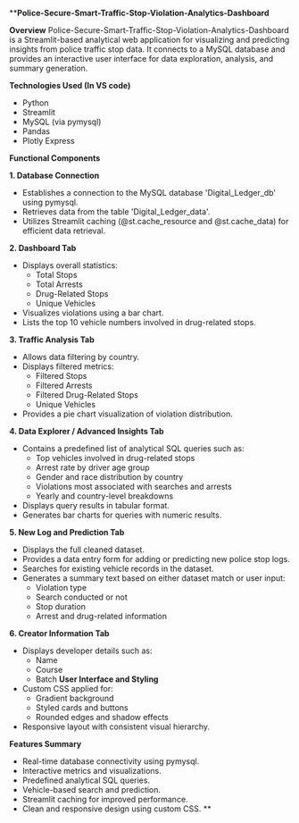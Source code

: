 ****Police-Secure-Smart-Traffic-Stop-Violation-Analytics-Dashboard**

**Overview**
Police-Secure-Smart-Traffic-Stop-Violation-Analytics-Dashboard is a Streamlit-based analytical web application for visualizing and predicting insights from police traffic stop data. It connects to a MySQL database and provides an interactive user interface for data exploration, analysis, and summary generation.

**Technologies Used (In VS code)**
- Python
- Streamlit
- MySQL (via pymysql)
- Pandas
- Plotly Express

**Functional Components**

**1. Database Connection**
- Establishes a connection to the MySQL database 'Digital_Ledger_db' using pymysql.
- Retrieves data from the table 'Digital_Ledger_data'.
- Utilizes Streamlit caching (@st.cache_resource and @st.cache_data) for efficient data retrieval.

**2. Dashboard Tab**
- Displays overall statistics:
  - Total Stops
  - Total Arrests
  - Drug-Related Stops
  - Unique Vehicles
- Visualizes violations using a bar chart.
- Lists the top 10 vehicle numbers involved in drug-related stops.

**3. Traffic Analysis Tab**
- Allows data filtering by country.
- Displays filtered metrics:
  - Filtered Stops
  - Filtered Arrests
  - Filtered Drug-Related Stops
  - Unique Vehicles
- Provides a pie chart visualization of violation distribution.

**4. Data Explorer / Advanced Insights Tab**
- Contains a predefined list of analytical SQL queries such as:
  - Top vehicles involved in drug-related stops
  - Arrest rate by driver age group
  - Gender and race distribution by country
  - Violations most associated with searches and arrests
  - Yearly and country-level breakdowns
- Displays query results in tabular format.
- Generates bar charts for queries with numeric results.

**5. New Log and Prediction Tab**
- Displays the full cleaned dataset.
- Provides a data entry form for adding or predicting new police stop logs.
- Searches for existing vehicle records in the dataset.
- Generates a summary text based on either dataset match or user input:
  - Violation type
  - Search conducted or not
  - Stop duration
  - Arrest and drug-related information

**6. Creator Information Tab**
- Displays developer details such as:
  - Name
  - Course
  - Batch
**User Interface and Styling**
- Custom CSS applied for:
  - Gradient background
  - Styled cards and buttons
  - Rounded edges and shadow effects
- Responsive layout with consistent visual hierarchy.

**Features Summary**
- Real-time database connectivity using pymysql.
- Interactive metrics and visualizations.
- Predefined analytical SQL queries.
- Vehicle-based search and prediction.
- Streamlit caching for improved performance.
- Clean and responsive design using custom CSS.
**
